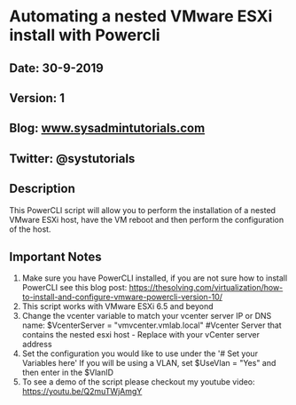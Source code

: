 # Automating a nested VMware ESXi install with Powercli

## Date: 30-9-2019
## Version: 1
## Blog: www.sysadmintutorials.com
## Twitter: @systutorials

## Description

This PowerCLI script will allow you to perform the installation of a nested VMware ESXi host, have the VM reboot and then perform the configuration of the host.

## Important Notes
  
  1. Make sure you have PowerCLI installed, if you are not sure how to install PowerCLI see this blog post:
  https://thesolving.com/virtualization/how-to-install-and-configure-vmware-powercli-version-10/
  2. This script works with VMware ESXi 6.5 and beyond
  3. Change the vcenter variable to match your vcenter server IP or DNS name:
  $VcenterServer = "vmvcenter.vmlab.local" #Vcenter Server that contains the nested esxi host - Replace with your vCenter server address
  4. Set the configuration you would like to use under the '# Set your Variables here'
  If you will be using a VLAN, set $UseVlan = "Yes" and then enter in the $VlanID
  5. To see a demo of the script please checkout my youtube video: https://youtu.be/Q2muTWjAmgY
